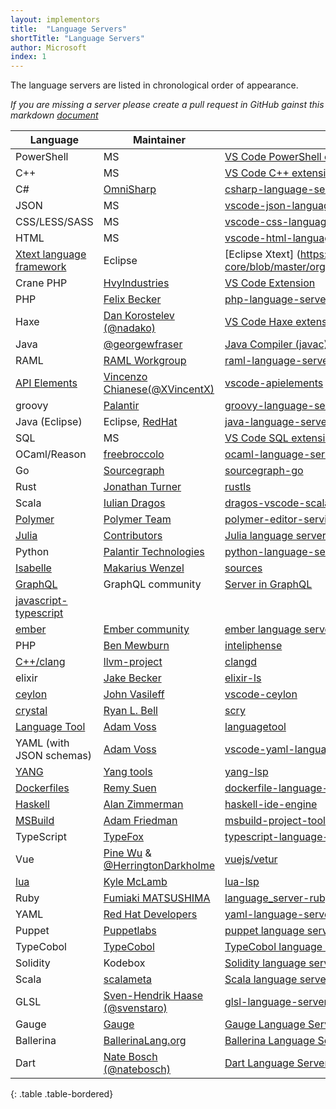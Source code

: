```yaml
---
layout: implementors
title:  "Language Servers"
shortTitle: "Language Servers"
author: Microsoft
index: 1
---
```


The language servers are listed in chronological order of appearance.

*If you are missing a server please create a pull request in GitHub gainst this markdown [document](https://github.com/Microsoft/language-server-protocol/blob/gh-pages/_implementors/servers.md)*

| Language | Maintainer | Repository |
|------|--------|----------|
| PowerShell | MS |  [VS Code PowerShell extension](https://marketplace.visualstudio.com/items?itemName=ms-vscode.PowerShell) |
| C++ | MS |  [VS Code C++ extension](https://marketplace.visualstudio.com/items?itemName=ms-vscode.cpptools) |
| C# | [OmniSharp](http://www.omnisharp.net/) | [csharp-language-server-protocol](https://github.com/OmniSharp/omnisharp-node-client) |
| JSON | MS | [vscode-json-languageservice](https://github.com/Microsoft/vscode-json-languageservice) |
| CSS/LESS/SASS | MS | [vscode-css-languageservice](https://github.com/Microsoft/vscode-css-languageservice) |
| HTML | MS | [vscode-html-languageservice](https://github.com/Microsoft/vscode-html-languageservice) |
| [Xtext language framework](https://www.eclipse.org/Xtext/) | Eclipse | [Eclipse Xtext] (https://github.com/eclipse/xtext-core/blob/master/org.eclipse.xtext.ide/src/org/eclipse/xtext/ide/server/LanguageServerImpl.xtend)|
| Crane PHP | [HvyIndustries](https://github.com/HvyIndustries) | [VS Code Extension](https://marketplace.visualstudio.com/items?itemName=HvyIndustries.crane) |
| PHP | [Felix Becker](https://github.com/felixfbecker) | [php-language-server](https://github.com/felixfbecker/php-language-server) |
| Haxe | [Dan Korostelev (@nadako)](https://github.com/nadako) | [VS Code Haxe extension](https://github.com/vshaxe/haxe-languageserver) |
| Java | [@georgewfraser](https://github.com/georgewfraser) | [Java Compiler (javac) API-based Java support](https://github.com/georgewfraser/vscode-javac) |
| RAML | [RAML Workgroup](http://raml.org/about/workgroup) | [raml-language-server](https://github.com/raml-org/raml-language-server) Work in Progress |
| [API Elements](http://api-elements.readthedocs.io/en/latest/) | [Vincenzo Chianese(@XVincentX)](https://github.com/XVincentX) | [vscode-apielements](https://github.com/XVincentX/vscode-apielements) |
| groovy | [Palantir](https://github.com/palantir) | [groovy-language-server](https://github.com/palantir/groovy-language-server/) |
| Java (Eclipse)| Eclipse, [RedHat](http://developers.redhat.com/blog/2016/08/01/a-week-of-hacking-the-java-language-server/) | [java-language-server](https://github.com/gorkem/java-language-server), becoming [Eclipse JDTLS](https://projects.eclipse.org/projects/eclipse.jdt.jdtls) |
| SQL | MS | [VS Code SQL extension](https://github.com/Microsoft/vscode-mssql/tree/dev/src/languageservice ) |
| OCaml/Reason | [freebroccolo](https://github.com/freebroccolo) | [ocaml-language-server](https://github.com/freebroccolo/ocaml-language-server) |
| Go | [Sourcegraph](https://sourcegraph.com/) | [sourcegraph-go](https://github.com/sourcegraph/go-langserver) |
| Rust | [Jonathan Turner](https://github.com/jonathandturner) | [rustls](https://github.com/jonathandturner/rustls) |
| Scala | [Iulian Dragos](https://github.com/dragos) | [dragos-vscode-scala](https://github.com/dragos/dragos-vscode-scala) |
| [Polymer](https://www.polymer-project.org) | [Polymer Team](https://github.com/Polymer) | [polymer-editor-service](https://github.com/Polymer/polymer-editor-service) |
| [Julia](http://julialang.org/) | [Contributors](https://github.com/JuliaEditorSupport/LanguageServer.jl/graphs/contributors) | [Julia language server](https://github.com/JuliaEditorSupport/LanguageServer.jl) |
| Python| [Palantir Technologies](https://github.com/palantir) | [python-language-server](https://github.com/palantir/python-language-server) |
| [Isabelle](https://www.cl.cam.ac.uk/research/hvg/Isabelle/) | [Makarius Wenzel](https://github.com/makarius) | [sources](https://bitbucket.org/makarius/isabelle/src/09b872c58c32/src/Tools/VSCode) |
| [GraphQL](http://graphql.org/) | GraphQL community | [Server in GraphQL](https://github.com/graphql/graphql-language-service) |
[ javascript-typescript](https://github.com/sourcegraph/javascript-typescript-langserver) |
| [ember](https://ember-cli.com/) | [Ember community](https://github.com/emberwatch) | [ember language server](https://github.com/emberwatch/ember-language-server) |
| PHP | [Ben Mewburn](https://github.com/bmewburn) | [inteliphense](https://github.com/bmewburn/intelephense) |
| [C++/clang](https://clang.llvm.org/extra/clangd.html)| [llvm-project](http://llvm.org/viewvc/llvm-project/) | [clangd](http://llvm.org/viewvc/llvm-project/clang-tools-extra/trunk/clangd/) |
| elixir| [Jake Becker](https://github.com/JakeBecker) | [elixir-ls](https://github.com/JakeBecker/elixir-ls) |
| [ceylon](https://ceylon-lang.org/)| [John Vasileff](https://github.com/jvasileff) | [vscode-ceylon](https://github.com/jvasileff/vscode-ceylon) |
| [crystal](https://crystal-lang.org/)| [Ryan L. Bell](https://github.com/kofno) | [scry](https://github.com/kofno/scry) |
| [Language Tool](https://languagetool.org/)| [Adam Voss](https://github.com/adamvoss) | [languagetool](https://github.com/adamvoss/languagetool-languageserver) |
| YAML (with JSON schemas)| [Adam Voss](https://github.com/adamvoss) | [vscode-yaml-languageservice](https://github.com/adamvoss/vscode-yaml-languageservice) |
| [YANG](https://tools.ietf.org/html/rfc7950)| [Yang tools](https://github.com/yang-tools) | [yang-lsp](https://github.com/yang-tools/yang-lsp) |
| [Dockerfiles](https://docs.docker.com/engine/reference/builder/)| [Remy Suen](https://github.com/rcjsuen) | [dockerfile-language-server](https://github.com/rcjsuen/dockerfile-language-server-nodejs) |
| [Haskell](https://docs.docker.com/engine/reference/builder/)| [Alan Zimmerman](https://github.com/alanz) | [haskell-ide-engine](https://github.com/haskell/haskell-ide-engine) |
| [MSBuild](https://github.com/Microsoft/msbuild) | [Adam Friedman](https://github.com/tintoy) | [msbuild-project-tools-vscode](https://github.com/tintoy/msbuild-project-tools-vscode) |
| TypeScript|[TypeFox](typefox.io)| [typescript-language-server](https://github.com/theia-ide/typescript-language-server) |
| Vue| [Pine Wu](https://github.com/octref) & [@HerringtonDarkholme](https://github.com/HerringtonDarkholme) | [vuejs/vetur](https://github.com/vuejs/vetur) |
| [lua](http://www.lua.org/)| [Kyle McLamb](https://github.com/Alloyed) | [lua-lsp](https://github.com/Alloyed/lua-lsp) |
| Ruby| [Fumiaki MATSUSHIMA](https://github.com/mtsmfm) | [language_server-ruby](https://github.com/mtsmfm/language_server-ruby) |
| YAML| [Red Hat Developers](https://github.com/redhat-developer) | [yaml-language-server](https://github.com/redhat-developer/yaml-language-server) |
| Puppet| [Puppetlabs](https://github.com/jpogran) | [puppet language server](https://github.com/jpogran/puppet-vscode/tree/master/server) |
| TypeCobol| [TypeCobol](https://github.com/TypeCobolTeam) | [TypeCobol language server](https://github.com/TypeCobolTeam/TypeCobol/tree/master/TypeCobol.LanguageServer) |
| Solidity | Kodebox | [Solidity language server](https://github.com/CodeChain-io/solidity-language-server) |
| Scala | [scalameta](https://github.com/scalameta) | [Scala language server](https://github.com/scalameta/language-server) |
| GLSL | [Sven-Hendrik Haase (@svenstaro)](https://github.com/svenstaro) | [glsl-language-server](https://github.com/svenstaro/glsl-language-server) |
| Gauge| [Gauge](https://github.com/getgauge) | [Gauge Language Server](https://github.com/getgauge/gauge/) |
| Ballerina | [BallerinaLang.org](https://ballerinalang.org/) | [Ballerina Language Server](https://github.com/ballerinalang/language-server) |
| Dart | [Nate Bosch (@natebosch)](https://github.com/natebosch) | [Dart Language Server](https://github.com/natebosch/dart_language_server) |
{: .table .table-bordered}
